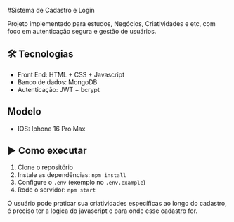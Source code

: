 #Sistema de Cadastro e Login  

Projeto implementado para estudos, Negócios, Criatividades e etc, com foco em autenticação segura e gestão de usuários.  

## 🛠 Tecnologias  
- Front End: HTML + CSS + Javascript  
- Banco de dados: MongoDB  
- Autenticação: JWT + bcrypt

## Modelo
- IOS: Iphone 16 Pro Max  

## ▶ Como executar  
1. Clone o repositório  
2. Instale as dependências: `npm install`  
3. Configure o `.env` (exemplo no `.env.example`)  
4. Rode o servidor: `npm start`

O usuário pode praticar sua criatividades específicas ao longo do cadastro, é preciso ter a logica do javascript e para onde esse cadastro for. 
